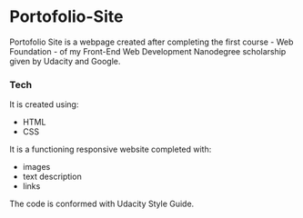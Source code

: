 # Portofolio-Site


Portofolio Site is a webpage created after completing the first course - Web Foundation - of my Front-End Web Development Nanodegree scholarship given by Udacity and Google. 


### Tech

It is created using:
* HTML
* CSS 

It is a functioning responsive website completed with:
* images
* text description
* links

The code is conformed with Udacity Style Guide.
